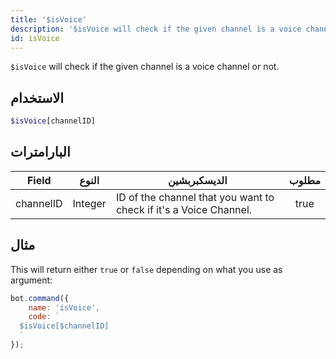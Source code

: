 ```yaml
---
title: '$isVoice'
description: '$isVoice will check if the given channel is a voice channel or not.'
id: isVoice
---
```


`$isVoice` will check if the given channel is a voice channel or not.

## الاستخدام

```php
$isVoice[channelID]
```

## البارامترات

| Field     | النوع   | الديسكبربشين                                                      | مطلوب |
| --------- | ------- | ----------------------------------------------------------------- |:-----:|
| channelID | Integer | ID of the channel that you want to check if it's a Voice Channel. | true  |

## مثال

This will return either `true` or `false` depending on what you use as argument:

```javascript
bot.command({
    name: 'isVoice',
    code: `
  $isVoice[$channelID]
  `
});
```